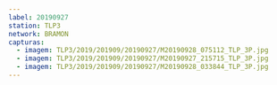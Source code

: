 ```yaml
---
label: 20190927
station: TLP3
network: BRAMON
capturas:
  - imagem: TLP3/2019/201909/20190927/M20190928_075112_TLP_3P.jpg
  - imagem: TLP3/2019/201909/20190927/M20190927_215715_TLP_3P.jpg
  - imagem: TLP3/2019/201909/20190927/M20190928_033844_TLP_3P.jpg
---
```

